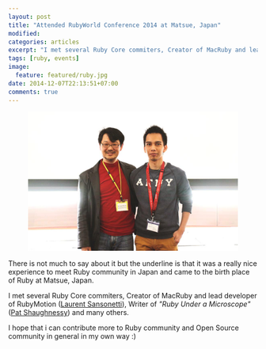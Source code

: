 ```yaml
---
layout: post
title: "Attended RubyWorld Conference 2014 at Matsue, Japan"
modified:
categories: articles
excerpt: "I met several Ruby Core commiters, Creator of MacRuby and lead developer of RubyMotion (Laurent Sansonetti), Writer of 'Ruby Under a Microscope' (Pat Shaughnessy) and many others"
tags: [ruby, events]
image:
  feature: featured/ruby.jpg
date: 2014-12-07T22:13:51+07:00
comments: true
---
```


<figure>
  <img src="/images/post/2014-12-07-attended-rubyworld-conference-2014-at-matsue-japan/yukihiro_matsumoto_rubyworldconf_2014.jpg" alt="Yokihiro Matsumoto RubyWorld Conf 2014">
</figure>

There is not much to say about it but the underline is that it was a really nice experience to meet Ruby community in Japan and came to the birth place of Ruby at Matsue, Japan.

I met several Ruby Core commiters, Creator of MacRuby and lead developer of RubyMotion ([Laurent Sansonetti](http://www.rubymotion.com/about/)), Writer of *"Ruby Under a Microscope"* ([Pat Shaughnessy](http://patshaughnessy.net/ruby-under-a-microscope)) and many others.

I hope that i can contribute more to Ruby community and Open Source community in general in my own way :)

